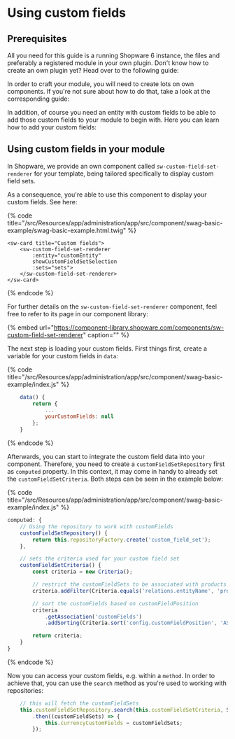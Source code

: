 # Using custom fields

## Prerequisites

All you need for this guide is a running Shopware 6 instance, the files and preferably a registered module in your own plugin. Don't know how to create an own plugin yet? Head over to the following guide:

<PageRef page="../plugin-base-guide.md" title="<<<title-missing>>>" />

In order to craft your module, you will need to create lots on own components. If you're not sure about how to do that, take a look at the corresponding guide:

<PageRef page="add-custom-component.md" title="<<<title-missing>>>" />

In addition, of course you need an entity with custom fields to be able to add those custom fields to your module to begin with. Here you can learn how to add your custom fields:

<PageRef page="../framework/custom-field/add-custom-field.md" title="<<<title-missing>>>" />

## Using custom fields in your module

In Shopware, we provide an own component called `sw-custom-field-set-renderer` for your template, being tailored specifically to display custom field sets.

As a consequence, you're able to use this component to display your custom fields. See here:

{% code title="<plugin-root>/src/Resources/app/administration/app/src/component/swag-basic-example/swag-basic-example.html.twig" %}

```markup
<sw-card title="Custom fields">
    <sw-custom-field-set-renderer
        :entity="customEntity"
        showCustomFieldSetSelection
        :sets="sets">
    </sw-custom-field-set-renderer>
</sw-card>
```

{% endcode %}

For further details on the `sw-custom-field-set-renderer` component, feel free to refer to its page in our component library:
<!-- markdown-link-check-disable-next-line -->
{% embed url="https://component-library.shopware.com/components/sw-custom-field-set-renderer" caption="" %}

The next step is loading your custom fields. First things first, create a variable for your custom fields in `data`:

{% code title="<plugin-root>/src/Resources/app/administration/app/src/component/swag-basic-example/index.js" %}

```javascript
    data() {
        return {
            ...
            yourCustomFields: null
        };
    }
```

{% endcode %}

Afterwards, you can start to integrate the custom field data into your component. Therefore, you need to create a `customFieldSetRepository` first as `computed` property. In this context, it may come in handy to already set the `customFieldSetCriteria`. Both steps can be seen in the example below:

{% code title="<plugin-root>/src/Resources/app/administration/app/src/component/swag-basic-example/index.js" %}

```javascript
computed: {
    // Using the repository to work with customFields
    customFieldSetRepository() {
        return this.repositoryFactory.create('custom_field_set');
    },

    // sets the criteria used for your custom field set
    customFieldSetCriteria() {
        const criteria = new Criteria();

        // restrict the customFieldSets to be associated with products
        criteria.addFilter(Criteria.equals('relations.entityName', 'product'));

        // sort the customFields based on customFieldPosition
        criteria
            .getAssociation('customFields')
            .addSorting(Criteria.sort('config.customFieldPosition', 'ASC', true));

        return criteria;
    }
}
```

{% endcode %}

Now you can access your custom fields, e.g. within a `method`. In order to achieve that, you can use the `search` method as you're used to working with repositories:

```javascript
    // this will fetch the customFieldSets
    this.customFieldSetRepository.search(this.customFieldSetCriteria, Shopware.Context.api)
        .then((customFieldSets) => {
            this.currencyCustomFields = customFieldSets;
        });
```
